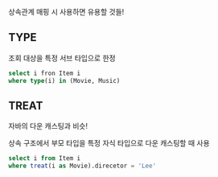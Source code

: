 상속관계 매핑 시 사용하면 유용할 것들! 

## TYPE

조회 대상을 특정 서브 타입으로 한정 

```sql
select i fron Item i
where type(i) in (Movie, Music)
```

## TREAT

자바의 다운 캐스팅과 비슷!

상속 구조에서 부모 타입을 특정 자식 타입으로 다운 캐스팅할 때 사용 

```sql
select i from Item i
where treat(i as Movie).direcetor = 'Lee'
```
